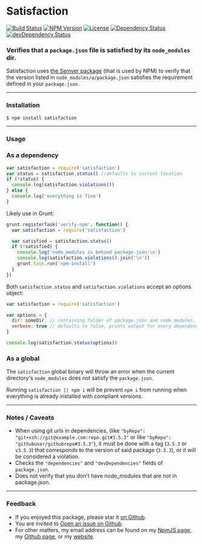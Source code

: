 # Satisfaction

[![Build Status](https://travis-ci.org/danyshaanan/satisfaction.png)](https://travis-ci.org/danyshaanan/satisfaction)
[![NPM Version](https://img.shields.io/npm/v/satisfaction.svg?style=flat)](https://npmjs.org/package/satisfaction)
[![License](http://img.shields.io/npm/l/satisfaction.svg?style=flat)](LICENSE)
[![Dependency Status](https://david-dm.org/danyshaanan/satisfaction.svg)](https://david-dm.org/danyshaanan/satisfaction)
[![devDependency Status](https://david-dm.org/danyshaanan/satisfaction/dev-status.svg)](https://david-dm.org/danyshaanan/satisfaction#info=devDependencies)

### Verifies that a `package.json` file is satisfied by its `node_modules` dir.

Satisfaction uses
[the Semver package](https://github.com/npm/node-semver)
(that is used by NPM) to verify that the version listed in `node_modules/a/package.json`
satisfies the requirement defined in your `package.json`.


* * *
### Installation
```bash
$ npm install satisfaction
```

* * *
### Usage

### As a dependency

```js
var satisfaction = require('satisfaction')
var status = satisfaction.status() //defaults to current location
if (!status) {
  console.log(satisfaction.violations())
} else {
  console.log('everything is fine')
}
```

Likely use in Grunt:
```js
grunt.registerTask('verify-npm', function() {
  var satisfaction = require('satisfaction')

  var satisfied = satisfaction.status()
  if (!satisfied) {
    console.log('node_modules is behind package.json:\n')
    console.log(satisfaction.violations().join('\n'))
    grunt.task.run('npm-install')
  }
})
```

Both `satisfaction.status` and `satisfaction.violations` accept an options object:
```js
var satisfaction = require('satisfaction')

var options = {
  dir: someDir, // containing folder of package.json and node_modules, defaults to process.cwd()
  verbose: true // defaults to false, prints output for every dependency checked
}

console.log(satisfaction.status(options))
```

### As a global

The `satisfaction` global binary will throw an error when the current directory's `node_modules` does not satisfy the `package.json`.

Running `satisfaction || npm i` will be prevent `npm i` from running when everything is already installed with compliant versions.


* * *
### Notes / Caveats
* When using git urls in dependencies, (like `"byRepo": "git+ssh://git@example.com:repo.git#3.5.3"` or like `"byRepo": "githubuser/githubrepo#3.5.3"`), it must be done with a tag (`3.5.3` or `v3.5.3`) that corresponds to the version of said package (`3.5.3`), or it will be considered a violation.
* Checks the `"dependencies"` and `"devDependencies"` fields of `package.json`.
* Does not verify that you don't have node_modules that are not in package.json.

* * *
### Feedback
* If you enjoyed this package, please star it [on Github](https://github.com/danyshaanan/satisfaction).
* You are invited to [Open an issue on Github](https://github.com/danyshaanan/satisfaction/issues).
* For other matters, my email address can be found on my [NpmJS page](https://www.npmjs.org/~danyshaanan), my [Github page](https://github.com/danyshaanan), or my [website](http://danyshaanan.com/).
